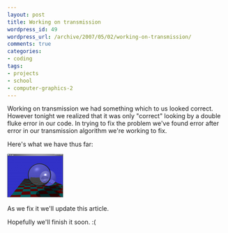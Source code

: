```yaml
--- 
layout: post
title: Working on transmission
wordpress_id: 49
wordpress_url: /archive/2007/05/02/working-on-transmission/
comments: true
categories: 
- coding
tags: 
- projects
- school
- computer-graphics-2
---
```


Working on transmission we had something which to us looked correct. However tonight we realized that it was only "correct" looking by a double fluke error in our code. In trying to fix the problem we've found error after error in our transmission algorithm we're working to fix. 

Here's what we have thus far:

[![Raytracer Assignment - Broken Transmission](/images/posts/2007/05/brokentransmission.thumbnail.PNG)](/images/posts/2007/05/brokentransmission.PNG "Raytracer Assignment - Broken Transmission")

As we fix it we'll update this article. 

Hopefully we'll finish it soon. :(
